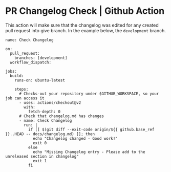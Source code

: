 # PR Changelog Check | Github Action

This action will make sure that the changelog was edited for any created pull request into give branch. In the example below, the `development` branch.

```
name: Check Changelog

on:
  pull_request:
    branches: [development]
  workflow_dispatch:

jobs:
  build:
    runs-on: ubuntu-latest

    steps:
      # Checks-out your repository under $GITHUB_WORKSPACE, so your job can access it
      - uses: actions/checkout@v2
        with:
          fetch-depth: 0
      # Check that changelog.md has changes
      - name: Check Changelog
        run: |
          if [[ $(git diff --exit-code origin/${{ github.base_ref }}..HEAD -- docs/changelog.md) ]]; then
            echo "Changelog changed - Good work!"
            exit 0
          else
            echo "Missing Changelog entry - Please add to the unreleased section in changelog"
            exit 1
          fi
```
